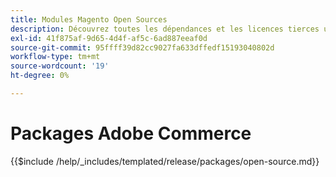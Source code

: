 ```yaml
---
title: Modules Magento Open Sources
description: Découvrez toutes les dépendances et les licences tierces utilisées en Magento Open Source.
exl-id: 41f875af-9d65-4d4f-af5c-6ad887eeaf0d
source-git-commit: 95ffff39d82cc9027fa633dffedf15193040802d
workflow-type: tm+mt
source-wordcount: '19'
ht-degree: 0%

---
```


# Packages Adobe Commerce

{{$include /help/_includes/templated/release/packages/open-source.md}}
